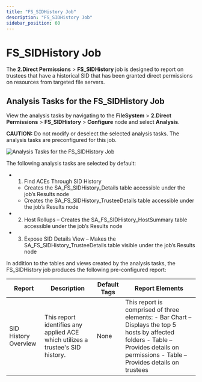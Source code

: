 ```yaml
---
title: "FS_SIDHistory Job"
description: "FS_SIDHistory Job"
sidebar_position: 60
---
```


# FS_SIDHistory Job

The **2.Direct Permissions** > **FS_SIDHistory** job is designed to report on trustees that have a
historical SID that has been granted direct permissions on resources from targeted file servers.

## Analysis Tasks for the FS_SIDHistory Job

View the analysis tasks by navigating to the **FileSystem** > **2.Direct Permissions** >
**FS_SIDHistory** > **Configure** node and select **Analysis**.

**CAUTION:** Do not modify or deselect the selected analysis tasks. The analysis tasks are
preconfigured for this job.

![Analysis Tasks for the FS_SIDHistory Job](/img/product_docs/accessanalyzer/11.6/solutions/filesystem/directpermissions/sidhistoryanalysis.webp)

The following analysis tasks are selected by default:

-   1. Find ACEs Through SID History

    - Creates the SA_FS_SIDHistory_Details table accessible under the job’s Results node
    - Creates the SA_FS_SIDHistory_TrusteeDetails table accessible under the job’s Results node

-   2. Host Rollups – Creates the SA_FS_SIDHistory_HostSummary table accessible under the job’s
       Results node
-   3. Expose SID Details View – Makes the SA_FS_SIDHistory_TrusteeDetails table visible under the
       job’s Results node

In addition to the tables and views created by the analysis tasks, the FS_SIDHistory job produces
the following pre-configured report:

| Report               | Description                                                                    | Default Tags | Report Elements                                                                                                                                                                         |
| -------------------- | ------------------------------------------------------------------------------ | ------------ | --------------------------------------------------------------------------------------------------------------------------------------------------------------------------------------- |
| SID History Overview | This report identifies any applied ACE which utilizes a trustee's SID history. | None         | This report is comprised of three elements: - Bar Chart – Displays the top 5 hosts by affected folders - Table – Provides details on permissions - Table – Provides details on trustees |
